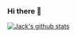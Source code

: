 ### Hi there 👋

<!--
**jackhftang/jackhftang** is a ✨ _special_ ✨ repository because its `README.md` (this file) appears on your GitHub profile.

Here are some ideas to get you started:

- 🔭 I’m currently working on ...
- 🌱 I’m currently learning ...
- 👯 I’m looking to collaborate on ...
- 🤔 I’m looking for help with ...
- 💬 Ask me about ...
- 📫 How to reach me: ...
- 😄 Pronouns: ...
- ⚡ Fun fact: ...
-->


[![Jack's github stats](https://github-readme-stats.vercel.app/api?username=jackhftang)](https://github.com/anuraghazra/github-readme-stats)
